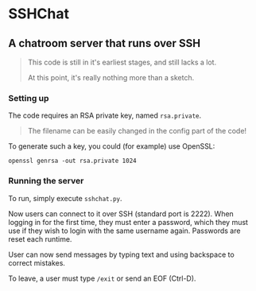 # SSHChat
## A chatroom server that runs over SSH

> This code is still in it's earliest stages, and still lacks a lot.
> 
>  At this point, it's really nothing more than a sketch.

### Setting up
The code requires an RSA private key, named `rsa.private`.
> The filename can be easily changed in the config part of the code!

To generate such a key, you could (for example) use OpenSSL:

```openssl genrsa -out rsa.private 1024```

### Running the server
To run, simply execute `sshchat.py`.

Now users can connect to it over SSH (standard port is 2222). When logging in for the first time, they must enter a password, which they must use if they wish to login with the same username again. Passwords are reset each runtime.

User can now send messages by typing text and using backspace to correct mistakes.

To leave, a user must type `/exit` or send an EOF (Ctrl-D).
